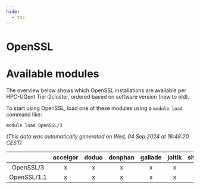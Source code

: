 ```yaml
---
hide:
  - toc
---
```


OpenSSL
=======

# Available modules


The overview below shows which OpenSSL installations are available per HPC-UGent Tier-2cluster, ordered based on software version (new to old).

To start using OpenSSL, load one of these modules using a `module load` command like:

```shell
module load OpenSSL/3
```

*(This data was automatically generated on Wed, 04 Sep 2024 at 16:48:20 CEST)*  

| |accelgor|doduo|donphan|gallade|joltik|shinx|skitty|
| :---: | :---: | :---: | :---: | :---: | :---: | :---: | :---: |
|OpenSSL/3|x|x|x|x|x|x|x|
|OpenSSL/1.1|x|x|x|x|x|-|x|
